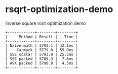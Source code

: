 # rsqrt-optimization-demo
Inverse square root optimization demo

```
+------------+--------+--------+
|     Method | Result |   Time |
+------------+--------+--------+
| Naive math | 5793.1 | 42.1ms |
|    Carmack | 5779.0 | 55.9ms |
| SSE scalar | 5793.0 | 25.5ms |
| SSE packed | 5785.3 |  7.6ms |
| AVX packed | 5796.8 |  4.5ms |
+------------+--------+--------+
```